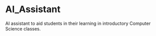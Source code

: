 # AI_Assistant
AI assistant to aid students in their learning in introductory Computer Science classes.
